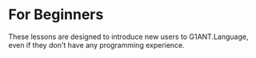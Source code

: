 # For Beginners

These lessons are designed to introduce new users to G1ANT.Language, even if they don't have any programming experience.
